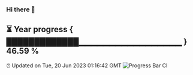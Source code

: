 ### Hi there 👋
⏳ Year progress { █████████████▁▁▁▁▁▁▁▁▁▁▁▁▁▁▁▁▁ } 46.59 %
---
⏰ Updated on Tue, 20 Jun 2023 01:16:42 GMT
![Progress Bar CI](https://github.com/liununu/liununu/workflows/Progress%20Bar%20CI/badge.svg)
